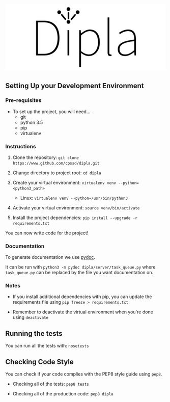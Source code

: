 <h1 align="center">
	<img src="docs/logo.bmp" alt="Dipla Logo" />
</h1>

## Setting Up your Development Environment

### Pre-requisites

* To set up the project, you will need...
    * git
    * python 3.5
    * pip
    * virtualenv

### Instructions

1. Clone the repository: `git clone https://www.github.com/cpssd/dipla.git`

2. Change directory to project root: `cd dipla`

3. Create your virtual environment: `virtualenv venv --python=<python3_path>`
    * Linux: `virtualenv venv --python=/usr/bin/python3`

4. Activate your virtual environment: `source venv/bin/activate`

5. Install the project dependencies: `pip install --upgrade -r requirements.txt`

You can now write code for the project!

### Documentation

To generate documentation we use [pydoc](https://docs.python.org/3.2/library/pydoc.html).

It can be run with `python3 -m pydoc dipla/server/task_queue.py` where `task_queue.py` can be replaced by the file you want documentation on.

### Notes

* If you install additional dependencies with pip, you can update the requirements file using `pip freeze > requirements.txt`

* Remember to deactivate the virtual environment when you're done using `deactivate`

## Running the tests

You can run all the tests with: `nosetests`

## Checking Code Style

You can check if your code complies with the PEP8 style guide using `pep8`.

* Checking all of the tests: `pep8 tests`

* Checking all of the production code: `pep8 dipla`

